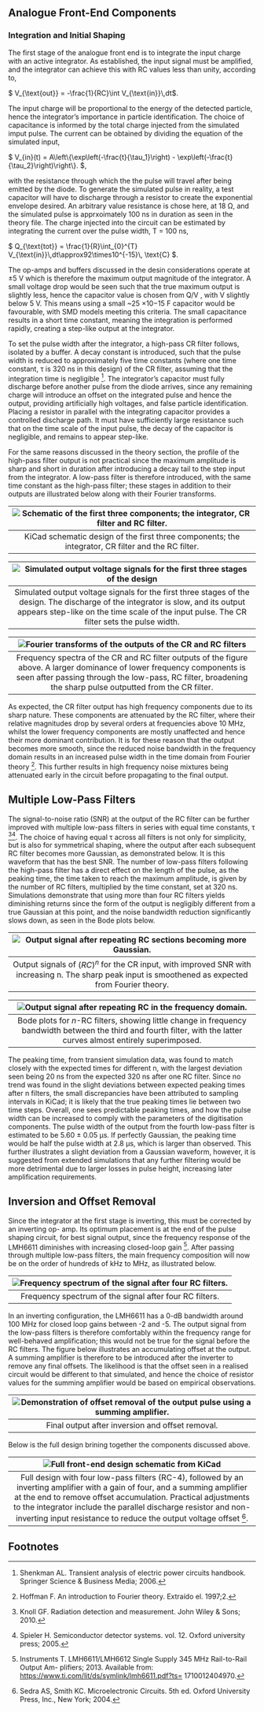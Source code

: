## Analogue Front-End Components
### Integration and Initial Shaping

The first stage of the analogue front end is to integrate the input charge with an active integrator. As established, the input signal must be amplified, and the integrator can achieve this
with RC values less than unity, according to,

$` V_{\text{out}} = -\frac{1}{RC}\int V_{\text{in}}\,dt`$.

The input charge will be proportional to
the energy of the detected particle, hence the integrator’s importance in particle identification.
The choice of capacitance is informed by the total charge injected from the simulated imput pulse. The
current can be obtained by dividing the equation of the simulated input,

$` V_{in}(t) = A\left\{\exp\left(-\frac{t}{\tau_1}\right) - \exp\left(-\frac{t}{\tau_2}\right)\right\}. `$,

with the resistance through which the the pulse will travel after being emitted by the diode. To generate the simulated pulse in reality, a test capacitor will have to discharge through a resistor to create the exponential envelope desired. An arbitrary value resistance is chose here, at 18 Ω, and the simulated pulse is apprxoimately 100 ns in duration as seen in the theory file. The charge injected into the circuit can be estimated by integrating the current over the pulse width, T = 100 ns,

$` Q_{\text{tot}} = \frac{1}{R}\int_{0}^{T} V_{\text{in}}\,dt\approx92\times10^{-15}\, \text{C} `$.

The op-amps and buffers discussed in the desin considerations operate at ±5 V which is therefore the
maximum output magnitude of the integrator. A small voltage drop would be seen such that
the true maximum output is slightly less, hence the capacitor value is chosen from Q/V , with
V slightly below 5 V. This means using a small ~25 ×10−15 F capacitor would be favourable,
with SMD models meeting this criteria. The small capacitance results in a short time constant,
meaning the integration is performed rapidly, creating a step-like output at the integrator.

To set the pulse width after the integrator, a high-pass CR filter follows, isolated by a buffer.
A decay constant is introduced, such that the pulse width is reduced to approximately five time
constants (where one time constant, τ is 320 ns in this design) of the CR filter, assuming that
the integration time is negligible [^1]. The integrator’s capacitor must fully discharge before another pulse from the diode arrives, since any remaining charge will introduce an offset on the integrated pulse and hence the output, providing artificially high voltages, and false particle identification. Placing a resistor in parallel with the integrating capacitor provides a controlled discharge path. It must have sufficiently large resistance such that on the time scale of the input pulse, the decay of the capacitor is negligible, and remains to appear step-like.

For the same reasons discussed in the theory section, the profile of the high-pass filter output is not
practical since the maximum amplitude is sharp and short in duration after introducing a decay
tail to the step input from the integrator. A low-pass filter is therefore introduced, with the
same time constant as the high-pass filter; these stages in addition to their outputs are illustrated below along with their Fourier transforms. 

| ![Schematic of the first three components; the integrator, CR filter and RC filter.](./Images/first_three_new.png) |
|:--:| 
| KiCad schematic design of the first three components; the integrator, CR filter and the RC filter. |

| ![Simulated output voltage signals for the first three stages of the design](./Images/first_three_outputs2.png) |
|:--:| 
| Simulated output voltage signals for the first three stages of the design. The discharge of the integrator is slow, and its output appears step-like on the time scale of the input pulse. The CR filter sets the pulse width. |

| ![Fourier transforms of the outputs of the CR and RC filters](./Images/freq_spectra_cr_rc2.png) |
|:--:| 
| Frequency spectra of the CR and RC filter outputs of the figure above. A larger dominance of lower frequency components is seen after passing through the low-pass, RC filter, broadening the sharp pulse outputted from the CR filter. |

As expected, the CR filter output has high frequency
components due to its sharp nature. These components are attenuated by the RC filter, where
their relative magnitudes drop by several orders at frequencies above 10 MHz, whilst the lower
frequency components are mostly unaffected and hence their more dominant contribution. It
is for these reason that the output becomes more smooth, since the reduced noise bandwidth
in the frequency domain results in an increased pulse width in the time domain from Fourier
theory [^2]. This further results in high frequency noise mixtures being attenuated early in the
circuit before propagating to the final output.

## Multiple Low-Pass Filters
The signal-to-noise ratio (SNR) at the output of the RC filter can be further improved with
multiple low-pass filters in series with equal time constants, τ [^3][^4]. The choice of having
equal τ across all filters is not only for simplicity, but is also for symmetrical shaping, where
the output after each subsequent RC filter becomes more Gaussian, as demonstrated below.
It is this waveform that has the best SNR. The number of low-pass filters following the
high-pass filter has a direct effect on the length of the pulse, as the peaking time, the time taken
to reach the maximum amplitude, is given by the number of RC filters, multiplied by the time
constant, set at 320 ns. Simulations demonstrate that using more than four RC filters yields
diminishing returns since the form of the output is negligibly different from a true Gaussian at
this point, and the noise bandwidth reduction significantly slows down, as seen in the Bode plots below.


| ![Output signal after repeating RC sections becoming more Gaussian.](./Images/RC-n.png) |
|:--:| 
| Output signals of $` (RC)^n `$ for the CR input, with improved SNR with increasing n. The sharp peak input is smoothened as expected from Fourier theory. |

| ![Output signal after repeating RC in the frequency domain.](./Images/bode_nrc2.png) |
|:--:| 
| Bode plots for $`n`$-RC filters, showing little change in frequency bandwidth between the third and fourth filter, with the latter curves almost entirely superimposed. |

The peaking time, from transient simulation data, was found to match closely with the
expected times for different n, with the largest deviation seen being 20 ns from the expected
320 ns after one RC filter. Since no trend was found in the slight deviations between expected
peaking times after n filters, the small discrepancies have been attributed to sampling intervals
in KiCad; it is likely that the true peaking times lie between two time steps.
Overall, one sees predictable peaking times, and how the pulse width can be increased to
comply with the parameters of the digitisation components. The pulse width of the output
from the fourth low-pass filter is estimated to be 5.60 ± 0.05 μs. If perfectly Gaussian, the
peaking time would be half the pulse width at 2.8 μs, which is larger than observed. This
further illustrates a slight deviation from a Gaussian waveform, however, it is suggested from
extended simulations that any further filtering would be more detrimental due to larger losses
in pulse height, increasing later amplification requirements.

## Inversion and Offset Removal

Since the integrator at the first stage is inverting, this must be corrected by an inverting op-
amp. Its optimum placement is at the end of the pulse shaping circuit, for best signal output,
since the frequency response of the LMH6611 diminishes with increasing closed-loop gain [^5].
After passing through multiple low-pass filters, the main frequency composition will now be on
the order of hundreds of kHz to MHz, as illustrated below.

| ![Frequency spectrum of the signal after four RC filters.](./Images/frequency_spec_rc42.png) |
|:--:| 
| Frequency spectrum of the signal after four RC filters. |


In an inverting configuration, the LMH6611 has a 0-dB bandwidth around 100 MHz for closed loop gains between -2 and -5.
The output signal from the low-pass filters is therefore comfortably within the frequency range
for well-behaved amplification; this would not be true for the signal before the RC filters.
The figure below illustrates an accumulating offset at the output. A summing amplifier is therefore to be introduced after the inverter to
remove any final offsets. The likelihood is that the offset seen in a realised circuit would be
different to that simulated, and hence the choice of resistor values for the summing amplifier
would be based on empirical observations.

| ![Demonstration of offset removal of the output pulse using a summing amplifier.](./Images/final_output.png) |
|:--:| 
| Final output after inversion and offset removal. |

Below is the full design brining together the components discussed above.

| ![Full front-end design schematic from KiCad](./Images/design_full_new.png) |
|:--:| 
| Full design with four low-pass filters (RC-4), followed by an inverting amplifier with a gain of four, and a summing amplifier at the end to remove offset accumulation. Practical adjustments to the integrator include the parallel discharge resistor and non-inverting input resistance to reduce the output voltage offset [^6]. |

## Footnotes

[^1]: Shenkman AL. Transient analysis of electric power circuits handbook. Springer Science &
Business Media; 2006.

[^2]: Hoffman F. An introduction to Fourier theory. Extraído el. 1997;2.

[^3]: Knoll GF. Radiation detection and measurement. John Wiley & Sons; 2010.

[^4]: Spieler H. Semiconductor detector systems. vol. 12. Oxford university press; 2005.

[^5]: Instruments T. LMH6611/LMH6612 Single Supply 345 MHz Rail-to-Rail Output Am-
plifiers; 2013. Available from: https://www.ti.com/lit/ds/symlink/lmh6611.pdf?ts=
1710012404970.

[^6]: Sedra AS, Smith KC. Microelectronic Circuits. 5th ed. Oxford University Press, Inc., New
York; 2004.
